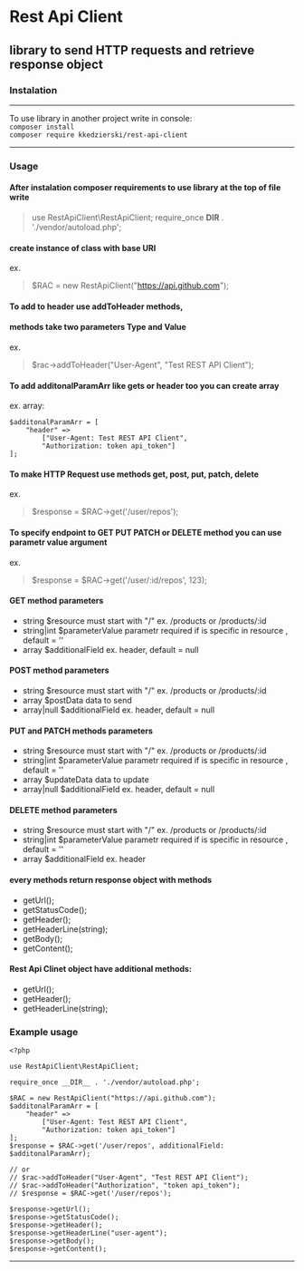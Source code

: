 # Rest Api Client
## library to send HTTP requests and retrieve response object 

### Instalation

***

To use library in another project write in console:  
```composer install```\
```composer require kkedzierski/rest-api-client```

***

### Usage

#### After instalation composer requirements to use library at the top of file write
>use RestApiClient\RestApiClient;
>require_once __DIR__ . './vendor/autoload.php';

#### create instance of class with base URI
ex.
> $RAC = new RestApiClient("https://api.github.com");

#### To add to header use addToHeader methods, 
#### methods take two parameters Type and Value
ex.
> $rac->addToHeader("User-Agent", "Test REST API Client");

#### To add additonalParamArr like gets or header too you can create array
ex. array:
```
$additonalParamArr = [
    "header" => 
        ["User-Agent: Test REST API Client", 
        "Authorization: token api_token"]
];
```
#### To make HTTP Request use methods get, post, put, patch, delete
ex. 
> $response = $RAC->get('/user/repos');

#### To specify endpoint to GET PUT PATCH or DELETE method you can use parametr value argument
ex.
> $response = $RAC->get('/user/:id/repos', 123);

#### GET method parameters
* string  $resource must start with "/" ex. /products or /products/:id
* string|int  $parameterValue parametr required if is specific in resource , default = ''
* array   $additionalField ex. header, default = null

#### POST method parameters
 * string       $resource must start with "/" ex. /products or /products/:id
 * array        $postData data to send
 * array|null   $additionalField ex. header, default = null
 
#### PUT and PATCH methods parameters
 * string       $resource must start with "/" ex. /products or /products/:id
 * string|int       $parameterValue parametr required if is specific in resource , default = ''
 * array        $updateData data to update
 * array|null   $additionalField ex. header, default = null

#### DELETE method parameters
 * string  $resource must start with "/" ex. /products or /products/:id
 * string|int  $parameterValue parametr required if is specific in resource , default = ''
 * array   $additionalField ex. header

#### every methods return response object with methods
* getUrl();
* getStatusCode();
* getHeader();
* getHeaderLine(string);
* getBody();
* getContent();  


#### Rest Api Clinet object have additional methods:
* getUrl();
* getHeader();
* getHeaderLine(string);

### Example usage
```
<?php

use RestApiClient\RestApiClient;

require_once __DIR__ . './vendor/autoload.php';

$RAC = new RestApiClient("https://api.github.com");
$additonalParamArr = [
    "header" => 
        ["User-Agent: Test REST API Client", 
        "Authorization: token api_token"]
];
$response = $RAC->get('/user/repos', additionalField: $additonalParamArr);

// or
// $rac->addToHeader("User-Agent", "Test REST API Client");
// $rac->addToHeader("Authorization", "token api_token");
// $response = $RAC->get('/user/repos');

$response->getUrl();
$response->getStatusCode();
$response->getHeader();
$response->getHeaderLine("user-agent");
$response->getBody();
$response->getContent();

```
***


